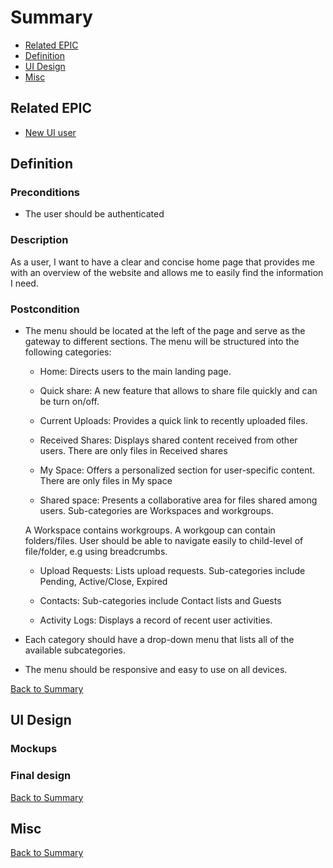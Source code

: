 # Summary

* [Related EPIC](#related-epic)
* [Definition](#definition)
* [UI Design](#ui-design)
* [Misc](#misc)

## Related EPIC

* [New UI user](./README.md)

## Definition

### Preconditions

- The user should be authenticated

### Description 

As a user, I want to have a clear and concise home page that provides me with an overview of the website and allows me to easily find the information I need.

### Postcondition 

- The menu should be located at the left of the page and serve as the gateway to different sections. The menu will be structured into the following categories:

   - Home: Directs users to the main landing page. 
   
   - Quick share: A new feature that allows to share file quickly and can be turn on/off.

   - Current Uploads: Provides a quick link to recently uploaded files.

   - Received Shares: Displays shared content received from other users. There are only files in Received shares

   - My Space: Offers a personalized section for user-specific content. There are only files in My space

   - Shared space: Presents a collaborative area for files shared among users. Sub-categories are Workspaces and workgroups.
   
   A Workspace contains workgroups. A workgoup can contain folders/files.  User should be able to navigate easily to child-level of file/folder, e.g using breadcrumbs. 

   - Upload Requests: Lists  upload requests. Sub-categories include Pending, Active/Close, Expired

   - Contacts: Sub-categories include Contact lists and Guests 

   - Activity Logs: Displays a record of recent user activities.

- Each category should have a drop-down menu that lists all of the available subcategories.
- The menu should be responsive and easy to use on all devices.


[Back to Summary](#summary)

## UI Design

### Mockups

### Final design

[Back to Summary](#summary)

## Misc

[Back to Summary](#summary)



